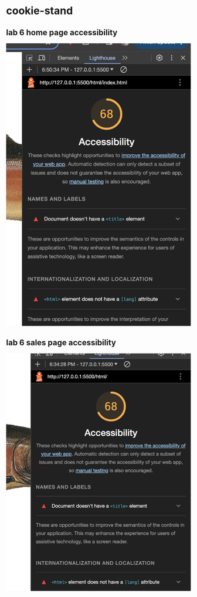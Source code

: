 # cookie-stand

## lab 6 home page accessibility

![LighthouseHomePage](./images/ss1.png)

## lab 6 sales page accessibility

![LightHouseSalesPage](./images/ss2.png)
